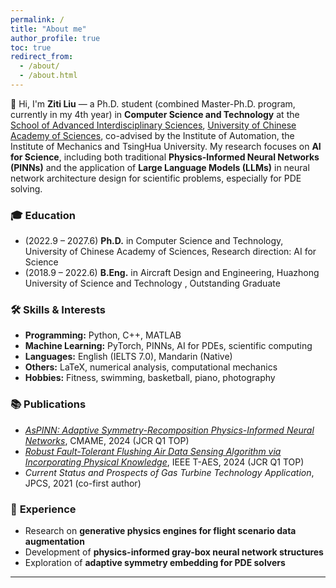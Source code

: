 ```yaml
---
permalink: /
title: "About me"
author_profile: true
toc: true
redirect_from: 
  - /about/
  - /about.html
---
```

👋 Hi, I'm **Ziti Liu** — a Ph.D. student (combined Master-Ph.D. program, currently in my 4th year) in **Computer Science and Technology** at the [School of Advanced Interdisciplinary Sciences](https://sais.ucas.ac.cn/index.php/zh/), [University of Chinese Academy of Sciences](https://www.ucas.edu.cn/), co-advised by the Institute of Automation, the Institute of Mechanics and TsingHua University. My research focuses on **AI for Science**, including both traditional **Physics-Informed Neural Networks (PINNs)** and the application of **Large Language Models (LLMs)** in neural network architecture design for scientific problems, especially for PDE solving.

### 🎓  **Education**

- (2022.9 – 2027.6) **Ph.D.** in Computer Science and Technology, University of Chinese Academy of Sciences, Research direction: AI for Science
- (2018.9 – 2022.6) **B.Eng.** in Aircraft Design and Engineering, Huazhong University of Science and Technology , Outstanding Graduate

### 🛠 **Skills & Interests**

- **Programming:** Python, C++, MATLAB
- **Machine Learning:** PyTorch, PINNs, AI for PDEs, scientific computing
- **Languages:** English (IELTS 7.0), Mandarin (Native)
- **Others:** LaTeX, numerical analysis, computational mechanics
- **Hobbies:** Fitness, swimming, basketball, piano, photography

### 📚 **Publications**

- *[AsPINN: Adaptive Symmetry-Recomposition Physics-Informed Neural Networks](https://doi.org/10.1016/j.cma.2024.117405)*, CMAME, 2024 (JCR Q1 TOP)
- *[Robust Fault-Tolerant Flushing Air Data Sensing Algorithm via Incorporating Physical Knowledge](https://doi.org/10.1109/TAES.2024.3504500)*, IEEE T-AES, 2024 (JCR Q1 TOP)
- *Current Status and Prospects of Gas Turbine Technology Application*, JPCS, 2021 (co-first author)

### 💼 **Experience**

- Research on **generative physics engines for flight scenario data augmentation**
- Development of **physics-informed gray-box neural network structures**
- Exploration of **adaptive symmetry embedding for PDE solvers**

<!-- ### 🌐 **Links**

- Email: [Liuziti22@mails.ucas.edu.cn](mailto:Liuziti22@mails.ucas.edu.cn)
- GitHub: [github.com/ZitiLiu](https://github.com/ZitiLiu)
- Research: [AsPINN Project](https://github.com/ZitiLiu/AsPINN-Adaptive-symmetry-recomposition-PINN) | [Genesis Physics Engine](https://github.com/Genesis-Embodied-AI/Genesis) -->

---

<!-- *"Science meets AI — towards interpretable, accurate, and efficient scientific computing."* -->
